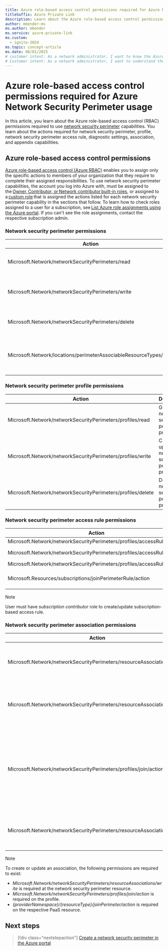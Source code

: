 ```yaml
---
title: Azure role-based access control permissions required for Azure Network Security Perimeter usage
titleSuffix: Azure Private Link
description: Learn about the Azure role-based access control permissions required to use Azure Network Security Perimeter.
author: mbender-ms
ms.author: mbender
ms.service: azure-private-link
ms.custom:
  - ignite-2024
ms.topic: concept-article
ms.date: 08/01/2025
# customer intent: As a network administrator, I want to know the Azure role-based access control permissions required to use network security perimeter capabilities, so that I can assign the correct permissions to my team members.
# Customer intent: As a network administrator, I want to understand the Azure RBAC permissions required for network security perimeter features, so that I can effectively assign roles and manage access within my team.
---
```


# Azure role-based access control permissions required for Azure Network Security Perimeter usage

In this article, you learn about the Azure role-based access control (RBAC) permissions required to use [network security perimeter](./network-security-perimeter-concepts.md) capabilities. You learn about the actions required for network security perimeter, profile, network security perimeter access rule, diagnostic settings, association, and appendix capabilities.

## Azure role-based access control permissions

[Azure role-based access control (Azure RBAC)](../role-based-access-control/overview.md) enables you to assign only the specific actions to members of your organization that they require to complete their assigned responsibilities. To use network security perimeter  capabilities, the account you log into Azure with, must be assigned to the [Owner, Contributor, or Network contributor built-in roles](../role-based-access-control/built-in-roles.md), or assigned to a [custom role](../role-based-access-control/custom-roles.md) that is assigned the actions listed for each network security perimeter  capability in the sections that follow. To learn how to check roles assigned to a user for a subscription, see [List Azure role assignments using the Azure portal](../role-based-access-control//azure/role-based-access-control/role-assignments-list-portal). If you can't see the role assignments, contact the respective subscription admin. 

### Network security perimeter permissions 

| Action | Description |
| --- | --- |
| Microsoft.Network/networkSecurityPerimeters/read | Gets a network security perimeter  |
| Microsoft.Network/networkSecurityPerimeters/write | Creates or updates a network security perimeter  |
| Microsoft.Network/networkSecurityPerimeters/delete | Deletes a network security perimeter  |
| Microsoft.Network/locations/perimeterAssociableResourceTypes/read | Gets network security perimeter associable resources |


### Network security perimeter profile permissions

| Action | Description |
| --- | --- |
| Microsoft.Network/networkSecurityPerimeters/profiles/read | Gets a network security perimeter profile |
| Microsoft.Network/networkSecurityPerimeters/profiles/write | Creates or updates a network security perimeter profile |
| Microsoft.Network/networkSecurityPerimeters/profiles/delete | Deletes a network security perimeter profile |

### Network security perimeter access rule permissions

| Action | Description |
| --- | --- |
| Microsoft.Network/networkSecurityPerimeters/profiles/accessRules/read | Gets a network security perimeter access rule. |
| Microsoft.Network/networkSecurityPerimeters/profiles/accessRules/write | Creates or updates a network security perimeter access rule. |
| Microsoft.Network/networkSecurityPerimeters/profiles/accessRules/delete | Deletes a network security perimeter access rule. |
| Microsoft.Resources/subscriptions/joinPerimeterRule/action | User must have *microsoft.resources/subscriptions/joinperimeterrule/action* role over the subscription |

> [!NOTE]
> User must have *subscription contributor* role to create/update subscription-based access rule.

### Network security perimeter association permissions

| **Action** | **Description** |
| --- | --- |
| Microsoft.Network/networkSecurityPerimeters/resourceAssociations/read | Gets a network security perimeter resource association |
| Microsoft.Network/networkSecurityPerimeters/resourceAssociations/write | Creates or updates a network security perimeter resource association |
| Microsoft.Network/networkSecurityPerimeters/profiles/join/action | Joins a network security perimeter profile. Linked access check is performed while associating the resource |
| Microsoft.Network/networkSecurityPerimeters/resourceAssociations/delete | Deletes a network security perimeter resource association |

> [!NOTE]
> To create or update an association, the following permissions are required to exist:
>
> - *Microsoft.Network/networkSecurityPerimeters/resourceAssociations/write* is required at the network security perimeter resource.
> - *Microsoft.Network/networkSecurityPerimeters/profiles/join/action* is required on the profile.
> - *{providerNamespace}/{resourceType}/joinPerimeter/action* is required on the respective PaaS resource.

## Next steps

> [!div class="nextstepaction"]
> [Create a network security perimeter in the Azure portal](./create-network-security-perimeter-portal.md)
